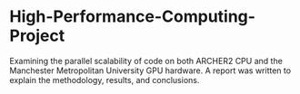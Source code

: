 # High-Performance-Computing-Project
Examining the parallel scalability of code on both ARCHER2 CPU and the Manchester Metropolitan University GPU hardware. A report was written to explain the methodology, results, and conclusions. 
